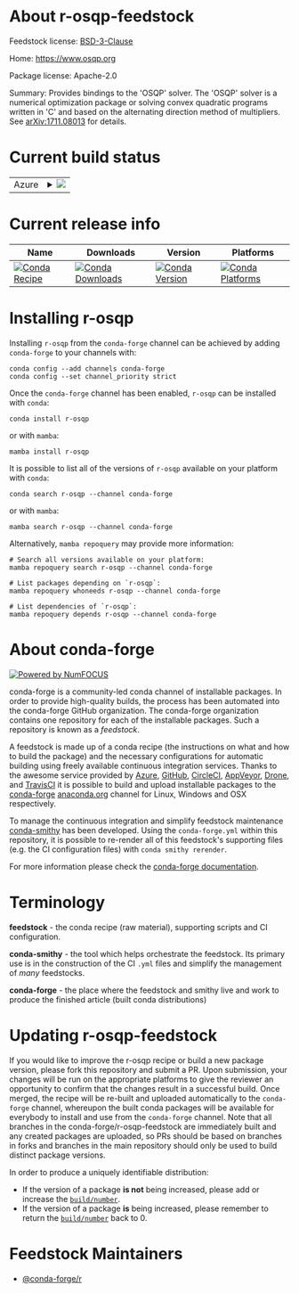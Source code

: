 About r-osqp-feedstock
======================

Feedstock license: [BSD-3-Clause](https://github.com/conda-forge/r-osqp-feedstock/blob/main/LICENSE.txt)

Home: https://www.osqp.org

Package license: Apache-2.0

Summary: Provides bindings to the 'OSQP' solver. The 'OSQP' solver is a numerical optimization package or solving convex quadratic programs written in 'C' and based on the alternating direction method of multipliers. See <arXiv:1711.08013> for details.

Current build status
====================


<table>
    
  <tr>
    <td>Azure</td>
    <td>
      <details>
        <summary>
          <a href="https://dev.azure.com/conda-forge/feedstock-builds/_build/latest?definitionId=14658&branchName=main">
            <img src="https://dev.azure.com/conda-forge/feedstock-builds/_apis/build/status/r-osqp-feedstock?branchName=main">
          </a>
        </summary>
        <table>
          <thead><tr><th>Variant</th><th>Status</th></tr></thead>
          <tbody><tr>
              <td>linux_64_r_base4.2</td>
              <td>
                <a href="https://dev.azure.com/conda-forge/feedstock-builds/_build/latest?definitionId=14658&branchName=main">
                  <img src="https://dev.azure.com/conda-forge/feedstock-builds/_apis/build/status/r-osqp-feedstock?branchName=main&jobName=linux&configuration=linux%20linux_64_r_base4.2" alt="variant">
                </a>
              </td>
            </tr><tr>
              <td>linux_64_r_base4.3</td>
              <td>
                <a href="https://dev.azure.com/conda-forge/feedstock-builds/_build/latest?definitionId=14658&branchName=main">
                  <img src="https://dev.azure.com/conda-forge/feedstock-builds/_apis/build/status/r-osqp-feedstock?branchName=main&jobName=linux&configuration=linux%20linux_64_r_base4.3" alt="variant">
                </a>
              </td>
            </tr><tr>
              <td>osx_64_r_base4.2</td>
              <td>
                <a href="https://dev.azure.com/conda-forge/feedstock-builds/_build/latest?definitionId=14658&branchName=main">
                  <img src="https://dev.azure.com/conda-forge/feedstock-builds/_apis/build/status/r-osqp-feedstock?branchName=main&jobName=osx&configuration=osx%20osx_64_r_base4.2" alt="variant">
                </a>
              </td>
            </tr><tr>
              <td>osx_64_r_base4.3</td>
              <td>
                <a href="https://dev.azure.com/conda-forge/feedstock-builds/_build/latest?definitionId=14658&branchName=main">
                  <img src="https://dev.azure.com/conda-forge/feedstock-builds/_apis/build/status/r-osqp-feedstock?branchName=main&jobName=osx&configuration=osx%20osx_64_r_base4.3" alt="variant">
                </a>
              </td>
            </tr><tr>
              <td>win_64</td>
              <td>
                <a href="https://dev.azure.com/conda-forge/feedstock-builds/_build/latest?definitionId=14658&branchName=main">
                  <img src="https://dev.azure.com/conda-forge/feedstock-builds/_apis/build/status/r-osqp-feedstock?branchName=main&jobName=win&configuration=win%20win_64_" alt="variant">
                </a>
              </td>
            </tr>
          </tbody>
        </table>
      </details>
    </td>
  </tr>
</table>

Current release info
====================

| Name | Downloads | Version | Platforms |
| --- | --- | --- | --- |
| [![Conda Recipe](https://img.shields.io/badge/recipe-r--osqp-green.svg)](https://anaconda.org/conda-forge/r-osqp) | [![Conda Downloads](https://img.shields.io/conda/dn/conda-forge/r-osqp.svg)](https://anaconda.org/conda-forge/r-osqp) | [![Conda Version](https://img.shields.io/conda/vn/conda-forge/r-osqp.svg)](https://anaconda.org/conda-forge/r-osqp) | [![Conda Platforms](https://img.shields.io/conda/pn/conda-forge/r-osqp.svg)](https://anaconda.org/conda-forge/r-osqp) |

Installing r-osqp
=================

Installing `r-osqp` from the `conda-forge` channel can be achieved by adding `conda-forge` to your channels with:

```
conda config --add channels conda-forge
conda config --set channel_priority strict
```

Once the `conda-forge` channel has been enabled, `r-osqp` can be installed with `conda`:

```
conda install r-osqp
```

or with `mamba`:

```
mamba install r-osqp
```

It is possible to list all of the versions of `r-osqp` available on your platform with `conda`:

```
conda search r-osqp --channel conda-forge
```

or with `mamba`:

```
mamba search r-osqp --channel conda-forge
```

Alternatively, `mamba repoquery` may provide more information:

```
# Search all versions available on your platform:
mamba repoquery search r-osqp --channel conda-forge

# List packages depending on `r-osqp`:
mamba repoquery whoneeds r-osqp --channel conda-forge

# List dependencies of `r-osqp`:
mamba repoquery depends r-osqp --channel conda-forge
```


About conda-forge
=================

[![Powered by
NumFOCUS](https://img.shields.io/badge/powered%20by-NumFOCUS-orange.svg?style=flat&colorA=E1523D&colorB=007D8A)](https://numfocus.org)

conda-forge is a community-led conda channel of installable packages.
In order to provide high-quality builds, the process has been automated into the
conda-forge GitHub organization. The conda-forge organization contains one repository
for each of the installable packages. Such a repository is known as a *feedstock*.

A feedstock is made up of a conda recipe (the instructions on what and how to build
the package) and the necessary configurations for automatic building using freely
available continuous integration services. Thanks to the awesome service provided by
[Azure](https://azure.microsoft.com/en-us/services/devops/), [GitHub](https://github.com/),
[CircleCI](https://circleci.com/), [AppVeyor](https://www.appveyor.com/),
[Drone](https://cloud.drone.io/welcome), and [TravisCI](https://travis-ci.com/)
it is possible to build and upload installable packages to the
[conda-forge](https://anaconda.org/conda-forge) [anaconda.org](https://anaconda.org/)
channel for Linux, Windows and OSX respectively.

To manage the continuous integration and simplify feedstock maintenance
[conda-smithy](https://github.com/conda-forge/conda-smithy) has been developed.
Using the ``conda-forge.yml`` within this repository, it is possible to re-render all of
this feedstock's supporting files (e.g. the CI configuration files) with ``conda smithy rerender``.

For more information please check the [conda-forge documentation](https://conda-forge.org/docs/).

Terminology
===========

**feedstock** - the conda recipe (raw material), supporting scripts and CI configuration.

**conda-smithy** - the tool which helps orchestrate the feedstock.
                   Its primary use is in the construction of the CI ``.yml`` files
                   and simplify the management of *many* feedstocks.

**conda-forge** - the place where the feedstock and smithy live and work to
                  produce the finished article (built conda distributions)


Updating r-osqp-feedstock
=========================

If you would like to improve the r-osqp recipe or build a new
package version, please fork this repository and submit a PR. Upon submission,
your changes will be run on the appropriate platforms to give the reviewer an
opportunity to confirm that the changes result in a successful build. Once
merged, the recipe will be re-built and uploaded automatically to the
`conda-forge` channel, whereupon the built conda packages will be available for
everybody to install and use from the `conda-forge` channel.
Note that all branches in the conda-forge/r-osqp-feedstock are
immediately built and any created packages are uploaded, so PRs should be based
on branches in forks and branches in the main repository should only be used to
build distinct package versions.

In order to produce a uniquely identifiable distribution:
 * If the version of a package **is not** being increased, please add or increase
   the [``build/number``](https://docs.conda.io/projects/conda-build/en/latest/resources/define-metadata.html#build-number-and-string).
 * If the version of a package **is** being increased, please remember to return
   the [``build/number``](https://docs.conda.io/projects/conda-build/en/latest/resources/define-metadata.html#build-number-and-string)
   back to 0.

Feedstock Maintainers
=====================

* [@conda-forge/r](https://github.com/conda-forge/r/)

